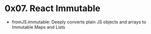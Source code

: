 # 0x07. React Immutable

- fromJS.immutable: Deeply converts plain JS objects and arrays to Immutable Maps and Lists
